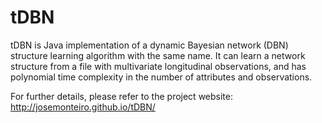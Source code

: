 tDBN
=====

tDBN is Java implementation of a dynamic Bayesian network (DBN) structure learning algorithm with the same name. It can learn a network structure from a file with multivariate longitudinal observations, and has polynomial time complexity in the number of attributes and observations.

For further details, please refer to the project website:
http://josemonteiro.github.io/tDBN/

